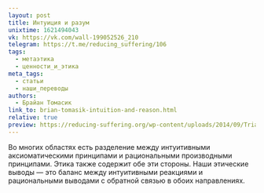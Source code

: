 ```yaml
---
layout: post
title: Интуиция и разум
unixtime: 1621494043
vk: https://vk.com/wall-199052526_210
telegram: https://t.me/reducing_suffering/106
tags:
  - метаэтика
  - ценности_и_этика
meta_tags:
  - статьи
  - наши_переводы
authors:
  - Брайан Томасик
link_to: brian-tomasik-intuition-and-reason.html
relative: true
preview: https://reducing-suffering.org/wp-content/uploads/2014/09/Triangles_spherical_geometry.jpg
---
```

Во многих областях есть разделение между интуитивными аксиоматическими принципами и рациональными производными принципами. Этика также содержит обе эти стороны. Наши этические выводы — это баланс между интуитивными реакциями и рациональными выводами с обратной связью в обоих направлениях.
